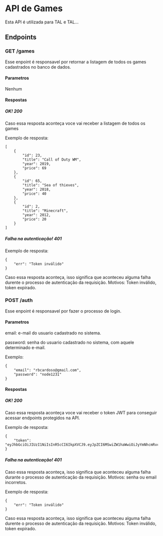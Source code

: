 # API de Games
Esta API é utilizada para TAL e TAL...
## Endpoints
### GET /games
Esse enpoint é responsavel por retornar a listagem de todos os games cadastrados no banco de dados.
#### Parametros
Nenhum
#### Respostas
##### OK! 200
Caso essa resposta aconteça voce vai receber a listagem de todos os games

Exemplo de resposta:
```
[
    {
        "id": 23,
        "title": "Call of Duty WM",
        "year": 2019,
        "price": 69
    },
    {
        "id": 65,
        "title": "Sea of thieves",
        "year": 2018,
        "price": 40
    },
    {
        "id": 2,
        "title": "Minecraft",
        "year": 2012,
        "price": 20
    }
]

```
##### Falha na autenticação! 401

Exemplo de resposta:
```
{
    "err": "Token inválido"
}
```
Caso essa resposta aconteça, isso significa que aconteceu alguma falha durente o processo de autenticação da requisição. Motivos: Token inválido, token expirado.

### POST /auth
Esse enpoint é responsavel por fazer o processo de login.
#### Parametros
email: e-mail do usuario cadastrado no sistema.

password: senha do usuario cadastrado no sistema, com aquele determinado e-mail.

Exemplo:
```
{
    "email": "rbcardoso@gmail.com",
    "password": "node1231"
}
```

#### Respostas
##### OK! 200
Caso essa resposta aconteça voce vai receber o token JWT para conseguir acessar endpoints protegidos na API.

Exemplo de resposta:
```
{
    "token": "eyJhbGciOiJIUzI1NiIsInR5cCI6IkpXVCJ9.eyJpZCI6MSwiZW1haWwiOiJyYmNhcmRvc29AZ21haWwuY29tIiwiaWF0IjoxNjU4MDEzMDQxLCJleHAiOjE2NTgxODU4NDF9.8c1KhSa8NBX4iopvnvtgar3DsvaauKeMr1cazwNEIw4"
}

```
##### Falha na autenticação! 401
Caso essa resposta aconteça, isso significa que aconteceu alguma falha durante o processo de autenticação da requisição. Motivos: senha ou email incorretos.

Exemplo de resposta:
```
{
    "err": "Token inválido"
}
```
Caso essa resposta aconteça, isso significa que aconteceu alguma falha durente o processo de autenticação da requisição. Motivos: Token inválido, token expirado.

